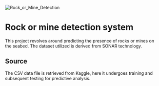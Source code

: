 ![Rock_or_Mine_Detection](https://github.com/shreyasgahtori/RockandMine-ML-/assets/149856669/ad881b95-6e3c-4fd2-a549-51096430b764)
# Rock or mine detection system
This project revolves around predicting the presence of rocks or mines on the seabed. The dataset utilized is derived from SONAR technology.
## Source
The CSV data file is retrieved from Kaggle, here it undergoes training and subsequent testing for predictive analysis.
